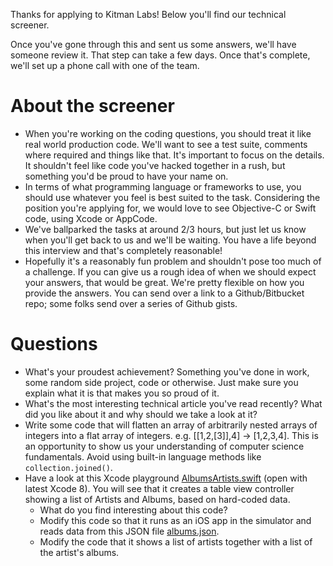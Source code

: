 Thanks for applying to Kitman Labs! Below you'll find our technical screener.

Once you've gone through this and sent us some answers, we'll have someone review it. That step can take a few days. Once that's complete, we'll set up a phone call with one of the team.

# About the screener
- When you're working on the coding questions, you should treat it like real world production code. We'll want to see a test suite, comments where required and things like that. It's important to focus on the details. It shouldn't feel like code you've hacked together in a rush, but something you'd be proud to have your name on.
- In terms of what programming language or frameworks to use, you should use whatever you feel is best suited to the task. Considering the position you're applying for, we would love to see Objective-C or Swift code, using Xcode or AppCode.
- We've ballparked the tasks at around 2/3 hours, but just let us know when you'll get back to us and we'll be waiting. You have a life beyond this interview and that's completely reasonable!
- Hopefully it's a reasonably fun problem and shouldn't pose too much of a challenge. If you can give us a rough idea of when we should expect your answers, that would be great. We're pretty flexible on how you provide the answers. You can send over a link to a Github/Bitbucket repo; some folks send over a series of Github gists.

# Questions
- What's your proudest achievement? Something you've done in work, some random side project, code or otherwise. Just make sure you explain what it is that makes you so proud of it.
- What's the most interesting technical article you've read recently? What did you like about it and why should we take a look at it?
- Write some code that will flatten an array of arbitrarily nested arrays of integers into a flat array of integers. e.g. [[1,2,[3]],4] -> [1,2,3,4]. This is an opportunity to show us your understanding of computer science fundamentals. Avoid using built-in language methods like `collection.joined()`.
- Have a look at this Xcode playground [AlbumsArtists.swift](https://github.com/KitmanLabs/interview_screeners/blob/master/mobile-ios/AlbumsArtists.swift) (open with latest Xcode 8). You will see that it creates a table view controller showing a list of Artists and Albums, based on hard-coded data.
  - What do you find interesting about this code?
  - Modify this code so that it runs as an iOS app in the simulator and reads data from this JSON file [albums.json](https://github.com/KitmanLabs/interview_screeners/blob/master/mobile-ios/albums.json).
  - Modify the code that it shows a list of artists together with a list of the artist's albums.
